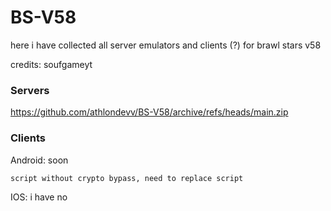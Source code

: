# BS-V58

here i have collected all server emulators and clients (?) for brawl stars v58

credits: soufgameyt

 ### Servers ###

 https://github.com/athlondevv/BS-V58/archive/refs/heads/main.zip

 ### Clients ###
 
 Android:
 soon
  
    script without crypto bypass, need to replace script 
 
 IOS: i have no

